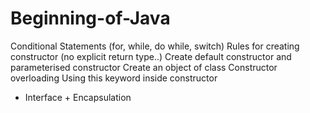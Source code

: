 # Beginning-of-Java
Conditional Statements (for, while, do while, switch)
Rules for creating constructor (no explicit return type..)
Create default constructor and parameterised constructor 
Create an object of class
Constructor overloading
Using this keyword inside constructor
+ Interface + Encapsulation
